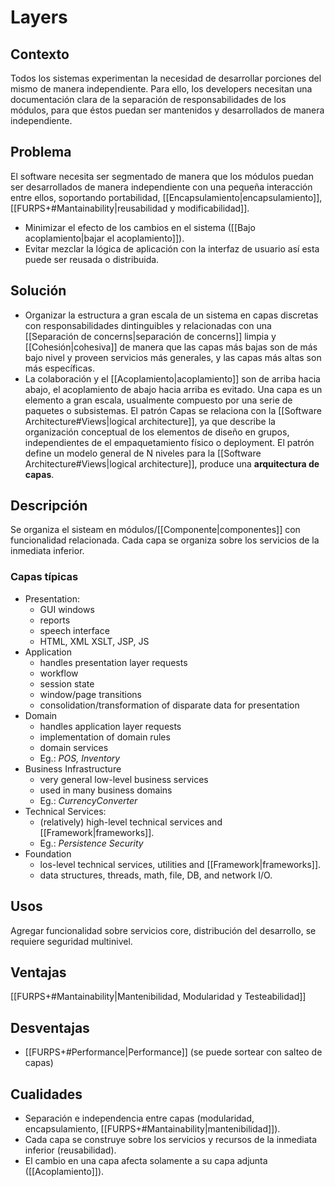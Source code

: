# Layers
## Contexto
Todos los sistemas experimentan la necesidad de desarrollar porciones del mismo de manera independiente. Para ello, los developers necesitan una documentación clara de la separación de responsabilidades de los módulos, para que éstos puedan ser mantenidos y desarrollados de manera independiente.

## Problema
El software necesita ser segmentado de manera que los módulos puedan ser desarrollados de manera independiente con una pequeña interacción entre ellos, soportando portabilidad, [[Encapsulamiento|encapsulamiento]], [[FURPS+#Mantainability|reusabilidad y modificabilidad]].
- Minimizar el efecto de los cambios en el sistema ([[Bajo acoplamiento|bajar el acoplamiento]]).
- Evitar mezclar la lógica de aplicación con la interfaz de usuario así esta puede ser reusada o distribuida.

## Solución
- Organizar la estructura a gran escala de un sistema en capas discretas con responsabilidades dintinguibles y relacionadas con una [[Separación de concerns|separación de concerns]] limpia y [[Cohesión|cohesiva]] de manera que las capas más bajas son de más bajo nivel y proveen servicios más generales, y las capas más altas son más específicas.
- La colaboración y el [[Acoplamiento|acoplamiento]] son de arriba hacia abajo, el acoplamiento de abajo hacia arriba es evitado.
Una capa es un elemento a gran escala, usualmente compuesto por una serie de paquetes o subsistemas.
El patrón Capas se relaciona con la [[Software Architecture#Views|logical architecture]], ya que describe la organización conceptual de los elementos de diseño en grupos, independientes de el empaquetamiento físico o deployment.
El patrón define un modelo general de N niveles para la [[Software Architecture#Views|logical architecture]], produce una **arquitectura de capas**.

## Descripción
Se organiza el sisteam en módulos/[[Componente|componentes]] con funcionalidad relacionada. Cada capa se organiza sobre los servicios de la inmediata inferior.

### Capas típicas
- Presentation:
	- GUI windows
	- reports
	- speech interface
	- HTML, XML XSLT, JSP, JS
- Application
	- handles presentation layer requests
	- workflow
	- session state
	- window/page transitions
	- consolidation/transformation of disparate data for presentation
- Domain
	- handles application layer requests
	- implementation of domain rules
	- domain services
	- Eg.: *POS, Inventory*
- Business Infrastructure
	- very general low-level business services
	- used in many business domains
	- Eg.: *CurrencyConverter*
- Technical Services:
	- (relatively) high-level technical services and [[Framework|frameworks]].
	- Eg.: *Persistence Security*
- Foundation
	- los-level technical services, utilities and [[Framework|frameworks]].
	- data structures, threads, math, file, DB, and network I/O.

## Usos
Agregar funcionalidad sobre servicios core, distribución del desarrollo, se requiere seguridad multinivel.

## Ventajas
[[FURPS+#Mantainability|Mantenibilidad, Modularidad y Testeabilidad]]

## Desventajas
- [[FURPS+#Performance|Performance]] (se puede sortear con salteo de capas)

## Cualidades
- Separación e independencia entre capas (modularidad, encapsulamiento, [[FURPS+#Mantainability|mantenibilidad]]).
- Cada capa se construye sobre los servicios y recursos de la inmediata inferior (reusabilidad).
- El cambio en una capa afecta solamente a su capa adjunta ([[Acoplamiento]]).